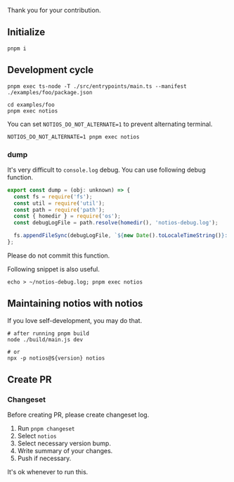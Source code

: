 Thank you for your contribution.

## Initialize

```
pnpm i
```

## Development cycle

```
pnpm exec ts-node -T ./src/entrypoints/main.ts --manifest ./examples/foo/package.json
```

```
cd examples/foo
pnpm exec notios
```

You can set `NOTIOS_DO_NOT_ALTERNATE=1` to prevent alternating terminal.

```
NOTIOS_DO_NOT_ALTERNATE=1 pnpm exec notios
```

### dump

It's very difficult to `console.log` debug.
You can use following debug function.

```js
export const dump = (obj: unknown) => {
  const fs = require('fs');
  const util = require('util');
  const path = require('path');
  const { homedir } = require('os');
  const debugLogFile = path.resolve(homedir(), 'notios-debug.log');

  fs.appendFileSync(debugLogFile, `${new Date().toLocaleTimeString()}: ${util.inspect(obj)}\n`);
};
```

Please do not commit this function.

Following snippet is also useful.

`echo > ~/notios-debug.log; pnpm exec notios`

## Maintaining notios with notios

If you love self-development, you may do that.

```
# after running pnpm build
node ./build/main.js dev

# or
npx -p notios@${version} notios
```


## Create PR

### Changeset

Before creating PR, please create changeset log.

1. Run `pnpm changeset`
2. Select `notios`
3. Select necessary version bump.
4. Write summary of your changes.
5. Push if necessary.

It's ok whenever to run this.
